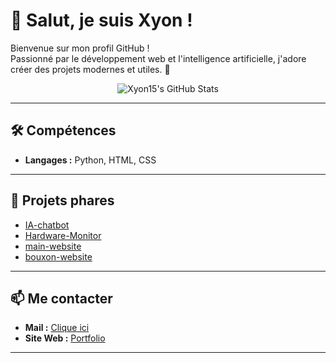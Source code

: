 

# 👋 Salut, je suis Xyon !

Bienvenue sur mon profil GitHub !  
Passionné par le développement web et l'intelligence artificielle, j'adore créer des projets modernes et utiles. 🚀


<p align="center">
	<img src="https://github-readme-stats.vercel.app/api?username=xyon15&theme=dark&show_icons=true&rank_icon=github&include_all_commits=true" alt="Xyon15's GitHub Stats" />
</p>

---

## 🛠️ Compétences

- **Langages :** Python, HTML, CSS

---

## 🌟 Projets phares

- [IA-chatbot](https://github.com/Xyon15/IA-chatbot)
- [Hardware-Monitor](https://github.com/Xyon15/Hardware-Monitor)
- [main-website](https://github.com/Xyon15/main-website)
- [bouxon-website](https://github.com/Xyon15/bouxon-website)

---

## 📫 Me contacter

- **Mail :** [Clique ici](mailto:pereira.lorenao@esh64.fr)
- **Site Web :** [Portfolio](https://xyon.site.elsites.fr/)

---
